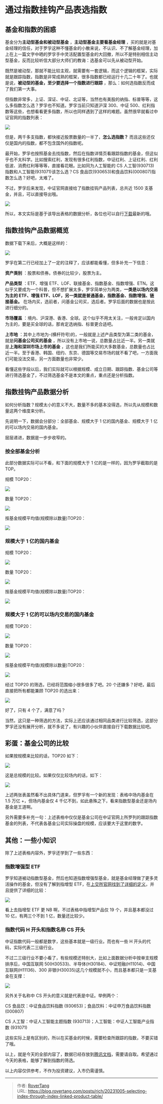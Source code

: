# 通过指数挂钩产品表选指数

## 基金和指数的困惑

基金分为**主动型基金和被动型基金** ，**主动型基金主要看基金经理** ，买的就是对基金经理的信任，对于罗孚这种不懂基金的小散来说，不认识、不了解基金经理，加上在上一篇文字中晒的罗孚手中灵活配置型基金的大回撤，所以不是特别相信主动型基金，反而比较听信大部分大师们的教诲：选基金可以先从被动型开始。

既然是被动型，那就不能比较主观，就需要有一套逻辑，而这个逻辑的框架，实际就是跟踪指数，指数是非常成熟的框架，很多指数都已经运行十几二十年了。也就是说，**被动型的基金，至少要选择一个指数进行跟踪** ，那么：如何选指数反而成了我们第一大事。

但指数非常多，上证、深证、中证、北证等，当然也有美股的纳指、标普等等，这么多指数怎么选？罗孚也不知道。罗孚当前只知道沪深 300、中证 500、红利指数等这些，也想看看更多指数，所以也同样遇到了这样的难题。虽然很早就看过中证官网的指数列表：

![](static/MLzIbsX6KogDkqx2MhIcwvLynig.png)

但是，两千多支指数，都快接近股票数量的一半了，**怎么选指数？** 而且这些还仅仅是国内的指数，都不包含国外的指数呢。

最开始，罗孚也按照基金去找指数，然后在指数详情页看跟踪指数的基金，但这似乎也不太科学。比如搜索红利，发现有很多红利指数，中证红利、上证红利、红利低波、消费红利等等等，直接看花眼。比如同为人工智能的 CS 人工智(930713)指数和人工智能(931071)该怎么选？CS 食品饮(930653)和食品饮料(000807)指数怎么选？好吧，太难了。

不过，罗孚后来发现，中证官网直接给了指数挂钩产品列表，总共近 1500 支基金，并且，可以直接导出哦。

![](static/O9TBbX6MhoS8wgxPY4UcKrQDn7b.png)

所以，本文实际是基于该导出表格的数据分析，各位也可以自行[下载](https://www.csindex.com.cn/#/indices/indexProduct)最新的哦。

## 指数挂钩产品数据概览

数据下载下来后，大概是这样的：

![](static/KcBHbrv6joD80WxQNkicuDYYnBd.jpg)

罗孚在第二行已经加上了一定的注释了，应该都能看懂，但多补充一下信息：

**资产类别** ：股票和债券。债券的比较少，股票为主。

**产品类型** ：ETF、增强 ETF、LOF、联接基金、指数基金、指数增强、ETN。这似乎又要成为一个科普，但不想扩展太多，罗孚简单分为两类，**一类是以场内交易为主的 ETF、增强 ETF、LOF，另一类就是普通基金，指数基金、指数增强、链接基金。** 在场内买，选前者，问基金公司买，选后者。罗孚后面的数据也是按此进行细分的。

**市场覆盖** ：境内、沪深港、香港、全球。这个似乎不用太关注，一般肯定以国内为主的，要是买全球的话，那肯定选纳指、标普更合适吧。

**上市地** ：其中上市地为-(横杆符号)的，一般就是上述产品类型为第二类的基金，就是**问基金公司买的基金** ，所以没有上市地一说，总数量占比近一半。另一类就是**上海和深圳市场上市的基金** ，这也是我们所能买的大多数基金，总数量也占比近一半。至于香港、韩国、纽约、东京、德国等交易市场的就不看了吧，一方面我们可能没法交易，另一方面数量也非常少。

看懂这些字段以后，我们实际就可以根据规模、成立日期、跟踪指数、基金公司等进行筛选基金了，不过筛选基金不是本文的重点，重点还是分析指数。

## 指数挂钩产品数据分析

如何分析指数？规模太小的意义不大，数量不多的基本没得选，所以先从规模和数量这两个维度来分析。

先说明一下，数据会分部分：全部基金、规模大于 1 亿的国内基金、规模大于 1 亿的可以场内交易的国内基金。

层层递进，数据是一步步收窄的。

### 按全部基金分析

此部分数据实际可以不看，和下面的规模大于 1 亿的是一样的，因为罗孚截取的是 TOP。

规模 TOP20：

![](static/JUqKbqPp0oOxN8xSeLScg2sTn6g.jpg)

数量 TOP20：

![](static/PwynbgToaogGpexWrbNcnXqEnrf.jpg)

按基金规模平均值(规模除以数量)TOP20：

![](static/Ab0GbOlZNoyNcBxTK9Jc7hF0nng.jpg)

### 规模大于 1 亿的国内基金

规模 TOP20：

![](static/TqcObFiipoDn5QxXFRtcD0DvnSc.jpg)

数量 TOP20：

![](static/DNxgbcDNmoLyu1xUK7ec09vwnfc.jpg)

按基金规模平均值(规模除以数量)TOP20：

![](static/GZsZbvLfjoXuMTx9HaYcRbn9nwj.jpg)

### 规模大于 1 亿的可以场内交易的国内基金

规模 TOP20：

![](static/PRF9bMF8ko125fxnTvBczETOnMg.jpg)

数量 TOP20：

![](static/GoEKb0yk6o0wBUx8s4xcX8vznTd.jpg)

按基金规模平均值(规模除以数量)TOP20：

![](static/U1XhbQAoeo6dnfxVQNecSKQMncf.jpg)

经过 TOP20 的筛选，已经将范围缩小很多很多了吧。20 个还嫌多？好吧，最后直接把所有都能兼顾 TOP20 的选出来：

![](static/LPBrb20yUoXihzxj4vPcuy0vndf.jpg)

好了，只有 4 个了，满意了吗？

当然，这只是一种筛选的方法，实际上还应该通过相同品类进行比较筛选，这部分罗孚还没有展开分析，就不多说了，有兴趣的小伙伴直接自行下载数据比较吧。

## 彩蛋：基金公司的比较

如果按规模来比较的话，TOP20 如下：

![](static/Y1TDb9AEro07NkxCIxzcd8mtnSf.jpg)

这是总规模的比较。如果仅仅比较场内的话，如下：

![](static/IzXUbMiuWohb7SxAH0Ycc5c8nNf.jpg)

上述两张表虽然看不出具体门道来，但罗孚有一个新的发现：表格中场内基金在 1.5 万亿 &#43;，但场内基金仅 4 千亿不到，如此悬殊之下，看来指数型基金还是场内基金是王道啊。

另外需要多补充一句：上述表格中仅仅是基金公司在中证官网上所罗列的跟踪指数基金的列表，不代表各基金公司实际操盘的规模，应该要大于这里的数字。

## 其他：一些小知识

除了上述表格内容外，罗孚还学到了一些东西：

### 指数增强型 ETF

罗孚知道被动指数型基金，然后也知道指数增强型基金，就是基金经理做了更多灵活操作的基金，但没有了解到指增型 ETF，在[上交所官网找到了详细的定义](http://etf.sse.com.cn/fund/learning/knowledge/c/5704291.shtmlhttp://etf.sse.com.cn/fund/learning/knowledge/c/5704291.shtml)，并且提供了详细的比较：

![](static/Iv61byTUZouXX9xbCfzcIN4xnVe.png)

看上去指增型 ETF 更 NB 啊，不过表格中指增型产品仅 19 个，并且基本都没过 10 亿，有两三个不到 1 亿，数量还比较少。

### 指数代码 H 开头和指数名称 CS 开头

中证指数代码一般都是数字，这些基本就是一级行业。而也有一些 H 开头的代码，实际代表二三级行业。

不过二三级行业不要小看了，有些规模还特别大，比如上面数据分析中按单支规模排序后，中国互联网 50(H30533)、半导体(H30184)、中证短融(H11014)、中国互联网(H11136)、300 非银(H30035)这几个规模就不小，而且基本都只是一支基金在支撑：

![](static/JYHtbTwEAoobxxxvyFecAfWOn2g.jpg)

另外关于名称中 CS 开头的意义就是代表是中证。举例两个：

CS 食品饮：中证食品饮料指数 (930653)；食品饮料：中证申万食品饮料指数 (000807)

CS 人工智：中证人工智能主题指数 (930713)；人工智能：中证人工智能产业指数 (931071)

这些实际上是有区别的，所以在买基金的时候，需要检查所跟踪的指数，不要买错了哦。

以上，就是今天的全部内容了，数据已经存放到[腾讯文档](https://docs.qq.com/sheet/DQk1UQW1VRml3V2hM?tab=000001)，需要请自取。希望通过今天的表格，能够了解到指数的筛选。

以上内容仅供参考，不作为投资建议，入市仍需谨慎。


---

> 作者: [RoverTang](https://rovertang.com)  
> URL: https://blog.rovertang.com/posts/rich/20231005-selecting-index-through-index-linked-product-table/  

